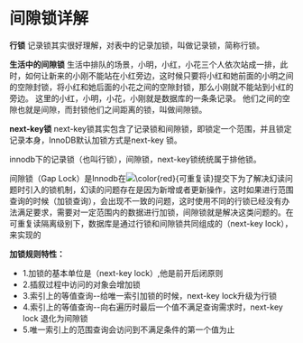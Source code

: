 # 间隙锁详解



**行锁**
记录锁其实很好理解，对表中的记录加锁，叫做记录锁，简称行锁。

**生活中的间隙锁**
生活中排队的场景，小明，小红，小花三个人依次站成一排，此时，如何让新来的小刚不能站在小红旁边，这时候只要将小红和她前面的小明之间的空隙封锁，将小红和她后面的小花之间的空隙封锁，那么小刚就不能站到小红的旁边。
这里的小红，小明，小花，小刚就是数据库的一条条记录。
他们之间的空隙也就是间隙，而封锁他们之间距离的锁，叫做间隙锁。

**next-key锁**
next-key锁其实包含了记录锁和间隙锁，即锁定一个范围，并且锁定记录本身，InnoDB默认加锁方式是next-key 锁。



innodb下的记录锁（也叫行锁），间隙锁，next-key锁统统属于排他锁。



间隙锁（Gap Lock）是Innodb在![\color{red}{可重复读}](https://math.jianshu.com/math?formula=\color{red}{可重复读})提交下为了解决幻读问题时引入的锁机制，幻读的问题存在是因为新增或者更新操作，这时如果进行范围查询的时候（加锁查询），会出现不一致的问题，这时使用不同的行锁已经没有办法满足要求，需要对一定范围内的数据进行加锁，间隙锁就是解决这类问题的。在可重复读隔离级别下，数据库是通过行锁和间隙锁共同组成的（next-key lock），来实现的



**加锁规则特性：**

- 1.加锁的基本单位是（next-key lock）,他是前开后闭原则
- 2.插叙过程中访问的对象会增加锁
- 3.索引上的等值查询--给唯一索引加锁的时候，next-key lock升级为行锁
- 4.索引上的等值查询--向右遍历时最后一个值不满足查询需求时，next-key lock 退化为间隙锁
- 5.唯一索引上的范围查询会访问到不满足条件的第一个值为止

